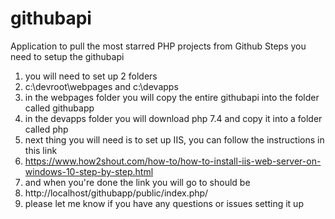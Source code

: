 # githubapi
Application to pull the most starred PHP projects from Github
Steps you need to setup the githubapi
1. you will need to set up 2 folders 
2. c:\devroot\webpages and c:\devapps
3. in the webpages folder you will copy the entire githubapi into the folder called githubapp
4. in the devapps folder you will download php 7.4 and copy it into a folder called php
5. next thing you will need is to set up IIS, you can follow the instructions in this link
6. https://www.how2shout.com/how-to/how-to-install-iis-web-server-on-windows-10-step-by-step.html
7. and when you're done the link you will go to should be 
8. http://localhost/githubapp/public/index.php/
9. please let me know if you have any questions or issues setting it up
